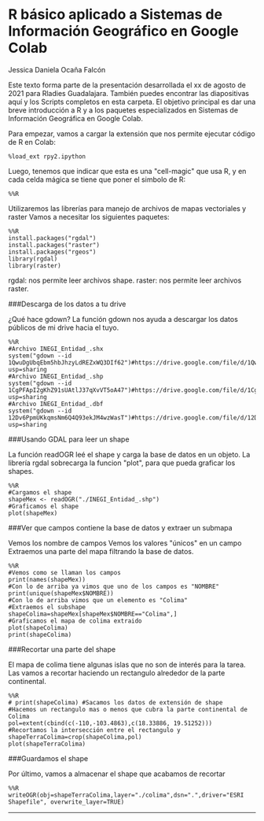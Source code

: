 # R básico aplicado a Sistemas de Información Geográfico en Google Colab

Jessica Daniela Ocaña Falcón

Este texto forma parte de la presentación desarrollada el xx de agosto de 2021 para Rladies Guadalajara. También puedes encontrar las diapositivas aquí y los Scripts completos en esta carpeta. El objetivo principal es dar una breve introducción a R y a los paquetes especializados en Sistemas de Información Geográfica en Google Colab.

Para empezar, vamos a cargar la extensión que nos permite ejecutar código de R en Colab:

    %load_ext rpy2.ipython

Luego, tenemos que indicar que esta es una "cell-magic" que usa R, y en cada celda mágica se tiene que poner el simbolo de R:
           
    %%R

Utilizaremos las librerías para manejo de archivos de mapas vectoriales y raster
Vamos a necesitar los siguientes paquetes: 

    %%R
    install.packages("rgdal")
    install.packages("raster")
    install.packages("rgeos")
    library(rgdal)
    library(raster)
     
rgdal: nos permite leer archivos shape. 
raster: nos permite leer archivos raster.

###Descarga de los datos a tu drive

¿Qué hace gdown? La función gdown nos ayuda a descargar los datos públicos de mi drive hacia el tuyo.

    %%R
    #Archivo INEGI_Entidad_.shx
    system("gdown --id 1QwuDgUbqEbm5hbJhzyLdREZxWQ3DIf62")#https://drive.google.com/file/d/1QwuDgUbqEbm5hbJhzyLdREZxWQ3DIf62/view?usp=sharing
    #Archivo INEGI_Entidad_.shp
    system("gdown --id 1CgPFApI2gKhZ91sUAtlJ37qXvVT5oA47")#https://drive.google.com/file/d/1CgPFApI2gKhZ91sUAtlJ37qXvVT5oA47/view?usp=sharing
    #Archivo INEGI_Entidad_.dbf
    system("gdown --id 12Dv6PpmUKkqmsNm6Q4Q93ekJM4wzWasT")#https://drive.google.com/file/d/12Dv6PpmUKkqmsNm6Q4Q93ekJM4wzWasT/view?usp=sharing
    
###Usando GDAL para leer un shape

La función readOGR leé el shape y carga la base de datos en un objeto.
La librería rgdal sobrecarga la funcion "plot", para que pueda graficar los shapes.

    %%R
    #Cargamos el shape
    shapeMex <- readOGR("./INEGI_Entidad_.shp")
    #Graficamos el shape
    plot(shapeMex)


###Ver que campos contiene la base de datos y extraer un submapa

Vemos los nombre de campos
Vemos los valores "únicos" en un campo
Extraemos una parte del mapa filtrando la base de datos.

    %%R
    #Vemos como se llaman los campos
    print(names(shapeMex))
    #Con lo de arriba ya vimos que uno de los campos es "NOMBRE"
    print(unique(shapeMex$NOMBRE))
    #Con lo de arriba vimos que un elemento es "Colima"
    #Extraemos el subshape
    shapeColima=shapeMex[shapeMex$NOMBRE=="Colima",]
    #Graficamos el mapa de colima extraido
    plot(shapeColima)
    print(shapeColima)

###Recortar una parte del shape

El mapa de colima tiene algunas islas que no son de interés para la tarea. Las vamos a recortar haciendo un rectangulo alrededor de la parte continental.

    %%R
    # print(shapeColima) #Sacamos los datos de extensión de shape
    #Hacemos un rectangulo mas o menos que cubra la parte continental de Colima
    pol=extent(cbind(c(-110,-103.4863),c(18.33886, 19.51252)))
    #Recortamos la intersección entre el rectangulo y 
    shapeTerraColima=crop(shapeColima,pol)
    plot(shapeTerraColima)

###Guardamos el shape

Por último, vamos a almacenar el shape que acabamos de recortar

    %%R
    writeOGR(obj=shapeTerraColima,layer="./colima",dsn=".",driver="ESRI Shapefile", overwrite_layer=TRUE)

---

